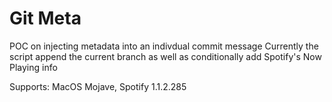 # Git Meta

POC on injecting metadata into an indivdual commit message
Currently the script append the current branch as well as
conditionally add Spotify's Now Playing info 

Supports: MacOS Mojave, Spotify 1.1.2.285


